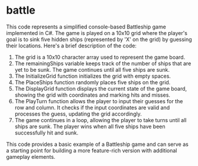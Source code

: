 # battle 

This code represents a simplified console-based Battleship game implemented in C#. The game is played on a 10x10 grid where the player's goal is to sink five hidden ships (represented by 'X' on the grid) by guessing their locations. Here's a brief description of the code:
1. The grid is a 10x10 character array used to represent the game board.
2. The remainingShips variable keeps track of the number of ships that are yet to be sunk. The game continues until all five ships are sunk.
3. The InitializeGrid function initializes the grid with empty spaces.
4. The PlaceShips function randomly places five ships on the grid.
5. The DisplayGrid function displays the current state of the game board, showing the grid with coordinates and marking hits and misses.
6. The PlayTurn function allows the player to input their guesses for the row and column. It checks if the input coordinates are valid and processes the guess, updating the grid accordingly.
7. The game continues in a loop, allowing the player to take turns until all ships are sunk. The player wins when all five ships have been successfully hit and sunk.

This code provides a basic example of a Battleship game and can serve as a starting point for building a more feature-rich version with additional gameplay elements.


 
